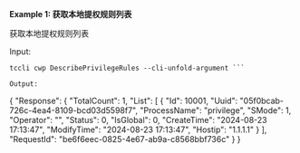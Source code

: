 **Example 1: 获取本地提权规则列表**

获取本地提权规则列表

Input: 

```
tccli cwp DescribePrivilegeRules --cli-unfold-argument ```

Output: 
```
{
    "Response": {
        "TotalCount": 1,
        "List": [
            {
                "Id": 10001,
                "Uuid": "05f0bcab-726c-4ea4-8109-bcd03d5598f7",
                "ProcessName": "privilege",
                "SMode": 1,
                "Operator": "",
                "Status": 0,
                "IsGlobal": 0,
                "CreateTime": "2024-08-23 17:13:47",
                "ModifyTime": "2024-08-23 17:13:47",
                "Hostip": "1.1.1.1"
            }
        ],
        "RequestId": "be6f6eec-0825-4e67-ab9a-c8568bbf736c"
    }
}
```


